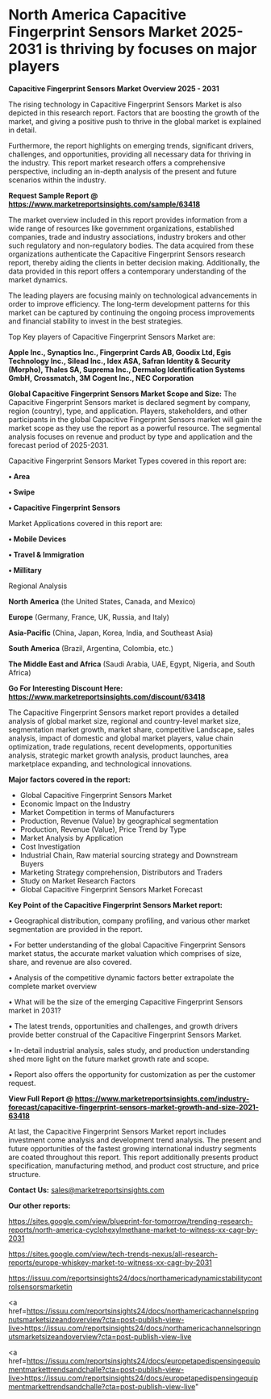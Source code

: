 # North America Capacitive Fingerprint Sensors Market 2025-2031 is thriving by focuses on major players

<Strong> Capacitive Fingerprint Sensors Market Overview 2025 - 2031</strong>

The rising technology in Capacitive Fingerprint Sensors Market is also depicted in this research report. Factors that are boosting the growth of the market, and giving a positive push to thrive in the global market is explained in detail.

Furthermore, the report highlights on emerging trends, significant drivers, challenges, and opportunities, providing all necessary data for thriving in the industry. This report market research offers a comprehensive perspective, including an in-depth analysis of the present and future scenarios within the industry.

<strong>Request Sample Report @ <a href=https://www.marketreportsinsights.com/sample/63418>https://www.marketreportsinsights.com/sample/63418</a></strong>

The market overview included in this report provides information from a wide range of resources like government organizations, established companies, trade and industry associations, industry brokers and other such regulatory and non-regulatory bodies. The data acquired from these organizations authenticate the Capacitive Fingerprint Sensors research report, thereby aiding the clients in better decision making. Additionally, the data provided in this report offers a contemporary understanding of the market dynamics.

The leading players are focusing mainly on technological advancements in order to improve efficiency. The long-term development patterns for this market can be captured by continuing the ongoing process improvements and financial stability to invest in the best strategies.

Top Key players of Capacitive Fingerprint Sensors Market are:

<strong>Apple Inc., Synaptics Inc., Fingerprint Cards AB, Goodix Ltd, Egis Technology Inc., Silead Inc., Idex ASA, Safran Identity & Security (Morpho), Thales SA, Suprema Inc., Dermalog Identification Systems GmbH, Crossmatch, 3M Cogent Inc., NEC Corporation</strong>

<strong><b>Global Capacitive Fingerprint Sensors Market Scope and Size:</b></strong>
The Capacitive Fingerprint Sensors market is declared segment by company, region (country), type, and application. Players, stakeholders, and other participants in the global Capacitive Fingerprint Sensors market will gain the market scope as they use the report as a powerful resource. The segmental analysis focuses on revenue and product by type and application and the forecast period of 2025-2031.

Capacitive Fingerprint Sensors Market Types covered in this report are:

<strong>• Area

• Swipe

• Capacitive Fingerprint Sensors</strong>

Market Applications covered in this report are:

<strong>• Mobile Devices

• Travel & Immigration

• Millitary</strong> 

Regional Analysis

<strong>North America</strong> (the United States, Canada, and Mexico)

<strong>Europe</strong> (Germany, France, UK, Russia, and Italy)

<strong>Asia-Pacific</strong> (China, Japan, Korea, India, and Southeast Asia)

<strong>South America</strong> (Brazil, Argentina, Colombia, etc.)

<strong>The Middle East and Africa</strong> (Saudi Arabia, UAE, Egypt, Nigeria, and South Africa)

<strong>Go For Interesting Discount Here: <a href=https://www.marketreportsinsights.com/discount/63418>https://www.marketreportsinsights.com/discount/63418</a></strong>

The Capacitive Fingerprint Sensors market report provides a detailed analysis of global market size, regional and country-level market size, segmentation market growth, market share, competitive Landscape, sales analysis, impact of domestic and global market players, value chain optimization, trade regulations, recent developments, opportunities analysis, strategic market growth analysis, product launches, area marketplace expanding, and technological innovations.

<strong><b>Major factors covered in the report:</b></strong>
<ul>
  <li>Global Capacitive Fingerprint Sensors Market </li>
  <li>Economic Impact on the Industry</li>
  <li>Market Competition in terms of Manufacturers</li>
  <li>Production, Revenue (Value) by geographical segmentation</li>
  <li>Production, Revenue (Value), Price Trend by Type</li>
  <li>Market Analysis by Application</li>
  <li>Cost Investigation</li>
  <li>Industrial Chain, Raw material sourcing strategy and Downstream Buyers</li>
  <li>Marketing Strategy comprehension, Distributors and Traders</li>
  <li>Study on Market Research Factors</li>
  <li>Global Capacitive Fingerprint Sensors Market Forecast</li>
</ul>

<strong><b>Key Point of the Capacitive Fingerprint Sensors Market report:</b></strong>

• Geographical distribution, company profiling, and various other market segmentation are provided in the report.

• For better understanding of the global Capacitive Fingerprint Sensors market status, the accurate market valuation which comprises of size, share, and revenue are also covered.

• Analysis of the competitive dynamic factors better extrapolate the complete market overview

• What will be the size of the emerging Capacitive Fingerprint Sensors market in 2031?

• The latest trends, opportunities and challenges, and growth drivers provide better construal of the Capacitive Fingerprint Sensors Market.

• In-detail industrial analysis, sales study, and production understanding shed more light on the future market growth rate and scope.

• Report also offers the opportunity for customization as per the customer request.

<strong><b>View Full Report @ <a href=https://www.marketreportsinsights.com/industry-forecast/capacitive-fingerprint-sensors-market-growth-and-size-2021-63418>https://www.marketreportsinsights.com/industry-forecast/capacitive-fingerprint-sensors-market-growth-and-size-2021-63418</a></b></strong>


At last, the Capacitive Fingerprint Sensors Market report includes investment come analysis and development trend analysis. The present and future opportunities of the fastest growing international industry segments are coated throughout this report. This report additionally presents product specification, manufacturing method, and product cost structure, and price structure.

<strong>Contact Us:</strong>
sales@marketreportsinsights.com

<strong>Our other reports:</strong>

<a href=https://sites.google.com/view/blueprint-for-tomorrow/trending-research-reports/north-america-cyclohexylmethane-market-to-witness-xx-cagr-by-2031>https://sites.google.com/view/blueprint-for-tomorrow/trending-research-reports/north-america-cyclohexylmethane-market-to-witness-xx-cagr-by-2031</a>

<a href=https://sites.google.com/view/tech-trends-nexus/all-research-reports/europe-whiskey-market-to-witness-xx-cagr-by-2031>https://sites.google.com/view/tech-trends-nexus/all-research-reports/europe-whiskey-market-to-witness-xx-cagr-by-2031</a>

<a href=https://issuu.com/reportsinsights24/docs/northamericadynamicstabilitycontrolsensorsmarketin>https://issuu.com/reportsinsights24/docs/northamericadynamicstabilitycontrolsensorsmarketin</a>

<a href=https://issuu.com/reportsinsights24/docs/northamericachannelspringnutsmarketsizeandoverview?cta=post-publish-view-live>https://issuu.com/reportsinsights24/docs/northamericachannelspringnutsmarketsizeandoverview?cta=post-publish-view-live</a>

<a href=https://issuu.com/reportsinsights24/docs/europetapedispensingequipmentmarkettrendsandchalle?cta=post-publish-view-live>https://issuu.com/reportsinsights24/docs/europetapedispensingequipmentmarkettrendsandchalle?cta=post-publish-view-live</a>"
